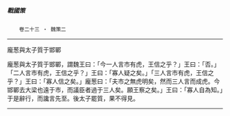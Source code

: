 

##### 戰國策
　　`卷二十三 ‧ 魏策二`

* * *

龐葱與太子質于邯鄲

龐葱與太子質于邯鄲，謂魏王曰：「今一人言市有虎，王信之乎？」王曰：「否。」「二人言市有虎，王信之乎？」王曰：「寡人疑之矣。」「三人言市有虎，王信之乎？」王曰：「寡人信之矣。」龐葱曰：「夫市之無虎明矣，然而三人言而成虎。今邯鄲去大梁也遠于市，而議臣者過于三人矣。願王察之矣。」王曰：「寡人自為知。」于是辭行，而讒言先至。後太子罷質，果不得見。

* * *

